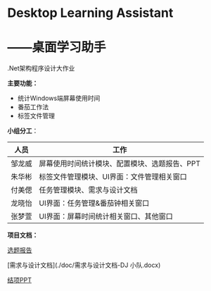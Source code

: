 # Desktop Learning Assistant

# 											——桌面学习助手

.Net架构程序设计大作业



**主要功能：**

- 统计Windows端屏幕使用时间
- 番茄工作法
- 标签文件管理



**小组分工**：

| 人员   | 工作                                          |
| ------ | --------------------------------------------- |
| 邹龙威 | 屏幕使用时间统计模块、配置模块、选题报告、PPT |
| 朱华彬 | 标签文件管理模块、UI界面：文件管理相关窗口    |
| 付美偲 | 任务管理模块、需求与设计文档                  |
| 龙晓怡 | UI界面：任务管理&番茄钟相关窗口               |
| 张梦萱 | UI界面：屏幕时间统计相关窗口、其他窗口        |



**项目文档：**

[选题报告](./doc/选题报告-DJ小队.docx)

[需求与设计文档](./doc/需求与设计文档-DJ 小队.docx)

[结项PPT](./doc/DJ-Team.pptx)

